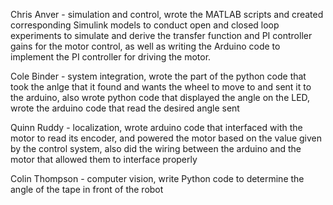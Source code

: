 Chris Anver - simulation and control, wrote the MATLAB scripts and created corresponding Simulink models to conduct open and closed loop experiments to simulate and derive the transfer function and PI controller gains for the motor control, as well as writing the Arduino code to implement the PI controller for driving the motor.

Cole Binder - system integration, wrote the part of the python code that took the anlge that it found and wants the wheel to move to and sent it to the arduino, also wrote python code that displayed the angle on the LED, wrote the arduino code that read the desired angle sent

Quinn Ruddy - localization, wrote arduino code that interfaced with the motor to read its encoder, and powered the motor based on the value given by the control system, also did the wiring between the arduino and the motor that allowed them to interface properly

Colin Thompson - computer vision, write Python code to determine the angle of the tape in front of the robot
